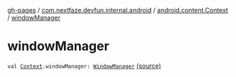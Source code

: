 [gh-pages](../../index.md) / [com.nextfaze.devfun.internal.android](../index.md) / [android.content.Context](index.md) / [windowManager](./window-manager.md)

# windowManager

`val `[`Context`](https://developer.android.com/reference/android/content/Context.html)`.windowManager: `[`WindowManager`](https://developer.android.com/reference/android/view/WindowManager.html) [(source)](https://github.com/NextFaze/dev-fun/tree/master/devfun-internal/src/main/java/com/nextfaze/devfun/internal/android/ContextExtensions.kt#L24)